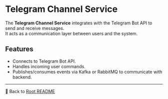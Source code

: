 # Telegram Channel Service

The **Telegram Channel Service** integrates with the Telegram Bot API to send and receive messages.  
It acts as a communication layer between users and the system.

## Features

- Connects to Telegram Bot API.  
- Handles incoming user commands.  
- Publishes/consumes events via Kafka or RabbitMQ to communicate with backend.  


---

🔗 Back to [Root README](../../README.md)
